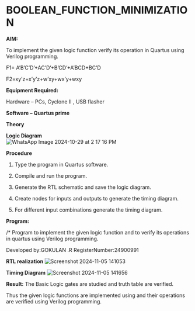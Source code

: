 # BOOLEAN_FUNCTION_MINIMIZATION

**AIM:**

To implement the given logic function verify its operation in Quartus using Verilog programming.

F1= A’B’C’D’+AC’D’+B’CD’+A’BCD+BC’D 

F2=xy’z+x’y’z+w’xy+wx’y+wxy

**Equipment Required:**

Hardware – PCs, Cyclone II , USB flasher

**Software – Quartus prime**

**Theory**

**Logic Diagram**   
   ![WhatsApp Image 2024-10-29 at 2 17 16 PM](https://github.com/user-attachments/assets/ffa16390-f730-4189-bcd0-6e077c81aae4)

**Procedure**

1.	Type the program in Quartus software.

2.	Compile and run the program.

3.	Generate the RTL schematic and save the logic diagram.

4.	Create nodes for inputs and outputs to generate the timing diagram.

5.	For different input combinations generate the timing diagram.


**Program:**

/* Program to implement the given logic function and to verify its operations in quartus using Verilog programming. 

Developed by:GOKULAN .R RegisterNumber:24900991


**RTL realization**  ![Screenshot 2024-11-05 141053](https://github.com/user-attachments/assets/7cc01f81-e830-4f81-accf-f7868b04dc52)

**Timing Diagram**   ![Screenshot 2024-11-05 141656](https://github.com/user-attachments/assets/1e891d57-91a0-45f3-8bd5-a5d2c5297342)


**Result:**  The Basic Logic gates are studied and truth table are verified.

Thus the given logic functions are implemented using and their operations are verified using Verilog programming.

